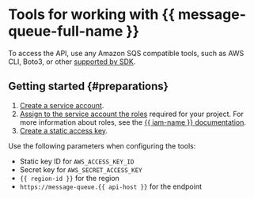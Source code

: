 # Tools for working with {{ message-queue-full-name }}

To access the API, use any Amazon SQS compatible tools, such as AWS CLI, Boto3, or other [supported by SDK](https://aws.amazon.com/tools/#sdk).

## Getting started {#preparations}

1. [Create a service account](../../iam/operations/sa/create.md).
1. [Assign to the service account the roles](../../iam/operations/sa/assign-role-for-sa.md) required for your project. For more information about roles, see the [{{ iam-name }} documentation](../../iam/concepts/access-control/roles.md).
1. [Create a static access key](../../iam/operations/authentication/manage-access-keys.md#create-access-key).


Use the following parameters when configuring the tools:

* Static key ID for `AWS_ACCESS_KEY_ID`
* Secret key for `AWS_SECRET_ACCESS_KEY`
* `{{ region-id }}` for the region
* `https://message-queue.{{ api-host }}` for the endpoint

